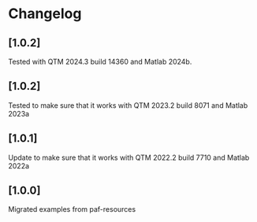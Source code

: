 # Changelog


## [1.0.2]
Tested with QTM 2024.3 build 14360 and Matlab 2024b.

## [1.0.2]
Tested to make sure that it works with QTM 2023.2 build 8071 and Matlab 2023a

## [1.0.1]
Update to make sure that it works with QTM 2022.2 build 7710 and Matlab 2022a

## [1.0.0]
Migrated examples from paf-resources
